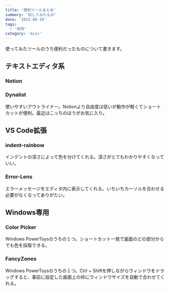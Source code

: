 ```yaml
---
title: '便利ツールまとめ'
summary: '試してみたもの'
date: '2022-06-19'
tags: 
  - '技術'
category: 'misc'
---
```

使ってみたツールのうち便利だったものについて書きます。

## テキストエディタ系

### Notion

### Dynalist

使いやすいアウトライナー。Notionより自由度は低いが動作が軽くてショートカットが便利。最近はこっちのほうがお気に入り。

## VS Code拡張

### indent-rainbow

インデントの深さによって色を分けてくれる。深さがとてもわかりやすくなっていい。

### Error-Lens

エラーメッセージをエディタ内に表示してくれる。いちいちカーソルを合わせる必要がなくなってありがたい。

## Windows専用

### Color Picker

Windows PowerToysのうちの１つ。ショートカット一発で画面のどの部分からでも色を採取できる。

### FancyZones

Windows PowerToysのうちの１つ。Ctrl + Shiftを押しながらウィンドウをドラッグすると、事前に設定した画面上の枠にウィンドウサイズを自動で合わせてくれる。
